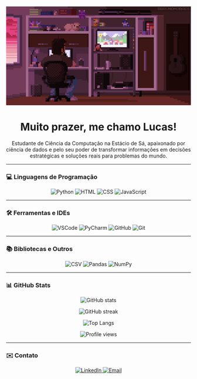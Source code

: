 <p align="center">
  <img src="banner.gif" alt="Banner animado" />
</p>

<h1 align="center">Muito prazer, me chamo Lucas!</h1>

<p align="center">
  Estudante de Ciência da Computação na Estácio de Sá, apaixonado por ciência de dados e pelo seu poder de transformar informações em decisões estratégicas e soluções reais para problemas do mundo.
</p>

---

### 💻 Linguagens de Programação

<p align="center">
  <img src="https://cdn.jsdelivr.net/gh/devicons/devicon/icons/python/python-original.svg" alt="Python" width="40"/>
  <img src="https://cdn.jsdelivr.net/gh/devicons/devicon/icons/html5/html5-original.svg" alt="HTML" width="40"/>
  <img src="https://cdn.jsdelivr.net/gh/devicons/devicon/icons/css3/css3-original.svg" alt="CSS" width="40"/>
  <img src="https://cdn.jsdelivr.net/gh/devicons/devicon/icons/javascript/javascript-original.svg" alt="JavaScript" width="40"/>
</p>

---

### 🛠️ Ferramentas e IDEs

<p align="center">
  <img src="https://cdn.jsdelivr.net/gh/devicons/devicon/icons/vscode/vscode-original.svg" alt="VSCode" width="40"/>
  <img src="https://cdn.jsdelivr.net/gh/devicons/devicon/icons/pycharm/pycharm-original.svg" alt="PyCharm" width="40"/>
  <img src="https://cdn.jsdelivr.net/gh/devicons/devicon/icons/github/github-original.svg" alt="GitHub" width="40"/>
  <img src="https://cdn.jsdelivr.net/gh/devicons/devicon/icons/git/git-original.svg" alt="Git" width="40"/>
</p>

---

### 📚 Bibliotecas e Outros

<p align="center">
  <img src="https://img.shields.io/badge/CSV-%23E44D26.svg?style=flat&logo=files&logoColor=white" alt="CSV" />
  <img src="https://img.shields.io/badge/Pandas-%23150458.svg?style=flat&logo=pandas&logoColor=white" alt="Pandas" />
  <img src="https://img.shields.io/badge/Numpy-%23013243.svg?style=flat&logo=numpy&logoColor=white" alt="NumPy" />
</p>

---

### 📊 GitHub Stats

<p align="center">
  <img src="https://github-readme-stats.vercel.app/api?username=lucasqrz1&show_icons=true&theme=tokyonight" alt="GitHub stats" />
</p>

<p align="center">
  <img src="https://github-readme-streak-stats.herokuapp.com/?user=lucasqrz1&theme=tokyonight" alt="GitHub streak" />
</p>

<p align="center">
  <img src="https://github-readme-stats.vercel.app/api/top-langs/?username=lucasqrz1&layout=compact&theme=tokyonight" alt="Top Langs" />
</p>

<p align="center">
  <img src="https://komarev.com/ghpvc/?username=lucasqrz1&style=flat-square&color=blue" alt="Profile views" />
</p>

---

### ✉️ Contato

<p align="center">
  <a href="https://www.linkedin.com/in/lucasqrz/" target="_blank">
    <img src="https://img.shields.io/badge/LinkedIn-0077B5?style=flat&logo=linkedin&logoColor=white" alt="LinkedIn" />
  </a>
  <a href="mailto:lucasqrz1@hotmail.com">
    <img src="https://img.shields.io/badge/Email-D14836?style=flat&logo=gmail&logoColor=white" alt="Email" />
  </a>
</p>

